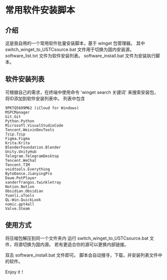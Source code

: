 # 常用软件安装脚本

## 介绍

这是我自用的一个常用软件批量安装脚本，基于 winget 包管理器。
其中 switch_winget_to_USTCsource.bat 文件用于切换为国内安装源。
software_list.txt 文件为软件安装列表。
software_install.bat 文件为安装执行脚本。

## 软件安装列表

可根据自己的需求，在终端中使用命令 'winget search 关键词' 来搜索安装包，将ID添加到软件安装列表中。
列表中包含

```console
9PKTQ5699M62 (iCloud for Windows)
MSPCManager
Git.Git
Python.Python
Microsoft.VisualStudioCode
Tencent.WeixinDevTools
7zip.7zip
Figma.Figma
Krita.Krita
BlenderFoundation.Blender
Unity.UnityHub
Telegram.TelegramDesktop
Tencent.WeChat
Tencent.TIM
voidtools.Everything
ByteDance.JianyingPro
Daum.PotPlayer
xanderfrangos.twinkletray
Notion.Notion
Obsidian.Obsidian
Yuanli.uTools
QL-Win.QuickLook
nomic.gpt4all
Valve.Steam
```
## 使用方式

将压缩包解压到同一个文件夹内
运行 switch_winget_to_USTCsource.bat 文件，将源切换为国内源。
若有更适合你的源可以更换内部链接。

双击 software_install.bat 文件即可。
脚本会自动搜寻，下载，并安装列表文件中的软件。

Enjoy it！
